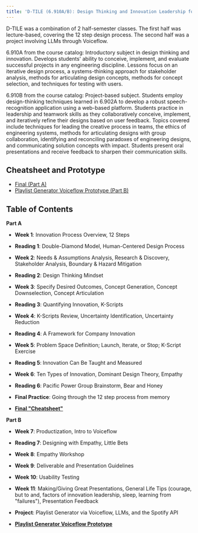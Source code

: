 ```yaml
---
title: 'D-TILE (6.910A/B): Design Thinking and Innovation Leadership for Engineers'
---
```


D-TILE was a combination of 2 half-semester classes. The first half was lecture-based, covering the 12 step design process. The second half was a project involving LLMs through Voiceflow.

6.910A from the course catalog: Introductory subject in design thinking and innovation. Develops students' ability to conceive, implement, and evaluate successful projects in any engineering discipline. Lessons focus on an iterative design process, a systems-thinking approach for stakeholder analysis, methods for articulating design concepts, methods for concept selection, and techniques for testing with users.

6.910B from the course catalog: Project-based subject. Students employ design-thinking techniques learned in 6.902A to develop a robust speech-recognition application using a web-based platform. Students practice in leadership and teamwork skills as they collaboratively conceive, implement, and iteratively refine their designs based on user feedback. Topics covered include techniques for leading the creative process in teams, the ethics of engineering systems, methods for articulating designs with group collaboration, identifying and reconciling paradoxes of engineering designs, and communicating solution concepts with impact. Students present oral presentations and receive feedback to sharpen their communication skills.

## Cheatsheet and Prototype
- [Final (Part A)](https://docs.google.com/document/d/1paWZ8Wv5dPjbvBiUyN7-fEW2QNPqvv0tYXJY5kxnAds/edit?usp=sharing)
- [Playlist Generator Voiceflow Prototype (Part B)](https://creator.voiceflow.com/prototype/6820f70428e0bb1116cae9c4)

## Table of Contents

**Part A**

- **Week 1**: Innovation Process Overview, 12 Steps  
- **Reading 1**: Double-Diamond Model, Human-Centered Design Process  

- **Week 2**: Needs & Assumptions Analysis, Research & Discovery, Stakeholder Analysis, Boundary & Hazard Mitigation  
- **Reading 2**: Design Thinking Mindset  

- **Week 3**: Specify Desired Outcomes, Concept Generation, Concept Downselection, Concept Articulation  
- **Reading 3**: Quantifying Innovation, K-Scripts  

- **Week 4**: K-Scripts Review, Uncertainty Identification, Uncertainty Reduction  
- **Reading 4**: A Framework for Company Innovation  

- **Week 5**: Problem Space Definition; Launch, Iterate, or Stop; K-Script Exercise  
- **Reading 5**: Innovation Can Be Taught and Measured  

- **Week 6**: Ten Types of Innovation, Dominant Design Theory, Empathy  
- **Reading 6**: Pacific Power Group Brainstorm, Bear and Honey  

- **Final Practice**: Going through the 12 step process from memory
- **[Final "Cheatsheet"](https://docs.google.com/document/d/1paWZ8Wv5dPjbvBiUyN7-fEW2QNPqvv0tYXJY5kxnAds/edit?usp=sharing)**  

**Part B**

- **Week 7**: Productization, Intro to Voiceflow  
- **Reading 7**: Designing with Empathy, Little Bets  

- **Week 8**: Empathy Workshop  
- **Week 9**: Deliverable and Presentation Guidelines  
- **Week 10**: Usability Testing  
- **Week 11**: Making/Giving Great Presentations, General Life Tips (courage, but to and, factors of innovation leadership, sleep, learning from "failures"), Presentation Feedback

- **Project**: Playlist Generator via Voiceflow, LLMs, and the Spotify API  
- **[Playlist Generator Voiceflow Prototype](https://creator.voiceflow.com/prototype/6820f70428e0bb1116cae9c4)**
